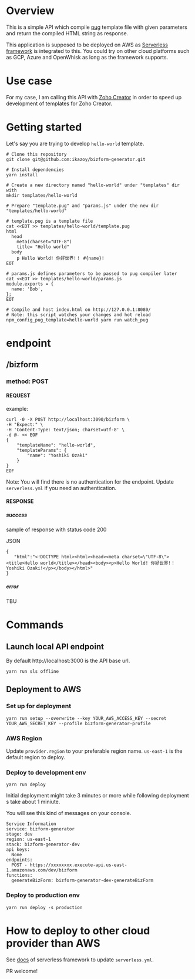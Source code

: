 # Overview
This is a simple API which compile [pug](https://github.com/pugjs/pug) template file with given parameters and return the compiled HTML string as response.

This application is supposed to be deployed on AWS as [Serverless framework](https://serverless.com/) is integrated to this. You could try on other cloud platforms such as GCP, Azure and OpenWhisk as long as the framework supports.

# Use case
For my case, I am calling this API with [Zoho Creator](https://www.zoho.com/creator/) in order to speed up development of templates for Zoho Creator.

# Getting started
Let's say you are trying to develop `hello-world` template.

```
# Clone this repository
git clone git@github.com:ikazoy/bizform-generator.git

# Install dependencies
yarn install

# Create a new directory named "hello-world" under "templates" dir with
mkdir templates/hello-world

# Prepare "template.pug" and "params.js" under the new dir "templates/hello-world"

# template.pug is a template file
cat <<EOT >> templates/hello-world/template.pug
html
  head
    meta(charset="UTF-8")
    title= "Hello world"
  body
    p Hello World! 你好世界!！ #{name}!
EOT

# params.js defines parameters to be passed to pug compiler later
cat <<EOT >> templates/hello-world/params.js
module.exports = {
  name: 'Bob',
};
EOT

# Compile and host index.html on http://127.0.0.1:8080/
# Note: this script watches your changes and hot reload
npm_config_pug_template=hello-world yarn run watch_pug
```

# endpoint
## /bizform

### method: POST

#### REQUEST
example:

```
curl -0 -X POST http://localhost:3090/bizform \
-H "Expect:" \
-H 'Content-Type: text/json; charset=utf-8' \
-d @- << EOF
{
	"templateName": "hello-world",
	"templateParams": {
		"name": "Yoshiki Ozaki"
	}
}
EOF
```

Note: You will find there is no authentication for the endpoint. Update `serverless.yml` if you need an authentication.

#### RESPONSE

##### success
sample of response with status code 200

JSON

```
{
   "html":"<!DOCTYPE html><html><head><meta charset=\"UTF-8\"><title>Hello world</title></head><body><p>Hello World! 你好世界!！ Yoshiki Ozaki!</p></body></html>"
}
```

##### error
TBU

# Commands
## Launch local API endpoint
By default http://localhost:3000 is the API base url.

```
yarn run sls offline
```

## Deployment to AWS

### Set up for deployment
```
yarn run setup --overwrite --key YOUR_AWS_ACCESS_KEY --secret YOUR_AWS_SECRET_KEY --profile bizform-generator-profile
```
### AWS Region
Update `provider.region` to your preferable region name. `us-east-1` is the default region to deploy.

### Deploy to development env
```
yarn run deploy
```

Initial deployment might take 3 minutes or more while following deployment s take about 1 miniute.

You will see this kind of messages on your console.

```
Service Information
service: bizform-generator
stage: dev
region: us-east-1
stack: bizform-generator-dev
api keys:
  None
endpoints:
  POST - https://xxxxxxxx.execute-api.us-east-1.amazonaws.com/dev/bizform
functions:
  generateBizForm: bizform-generator-dev-generateBizForm
```

### Deploy to production env
```
yarn run deploy -s production
```

# How to deploy to other cloud provider than AWS
See [docs](https://serverless.com/framework/docs/) of serverless framework to update `serverless.yml`.

PR welcome!
